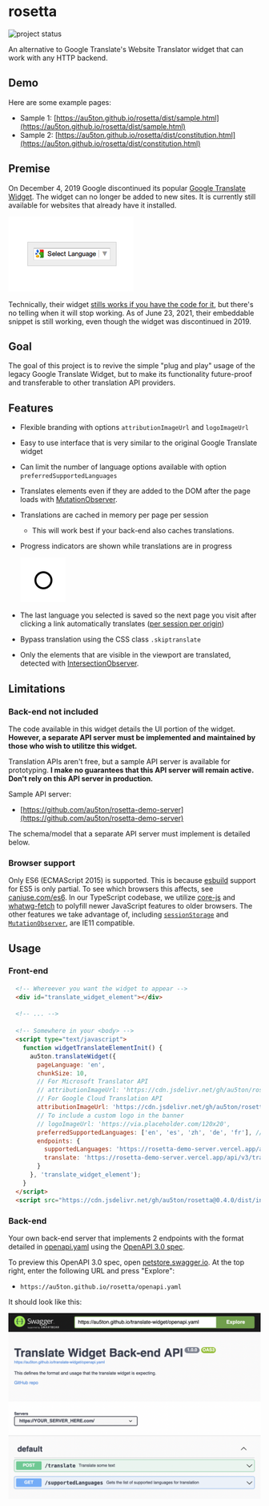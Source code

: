 # rosetta

![project status](https://badgen.net/badge/project%20status/in%20development/yellow?icon=github)

An alternative to Google Translate's Website Translator widget that can work with any HTTP backend.

## Demo

Here are some example pages:

- Sample 1: [https://au5ton.github.io/rosetta/dist/sample.html](https://au5ton.github.io/rosetta/dist/sample.html)
- Sample 2: [https://au5ton.github.io/rosetta/dist/constitution.html](https://au5ton.github.io/rosetta/dist/constitution.html)

## Premise

On December 4, 2019 Google discontinued its popular [Google Translate Widget](https://translate.google.com/manager/website/). The widget can no longer be added to new sites. It is currently still available for websites that already have it installed.

![screenshot](img/google_translate_1.png)

Technically, their widget [stills works if you have the code for it](https://www.w3schools.com/howto/howto_google_translate.asp), but there's no telling when it will stop working. As of June 23, 2021, their embeddable snippet is still working, even though the widget was discontinued in 2019.

## Goal

The goal of this project is to revive the simple "plug and play" usage of the legacy Google Translate Widget, but to make its functionality future-proof and transferable to other translation API providers.

## Features

- Flexible branding with options `attributionImageUrl` and `logoImageUrl`
- Easy to use interface that is very similar to the original Google Translate widget
- Can limit the number of language options available with option `preferredSupportedLanguages`
- Translates elements even if they are added to the DOM after the page loads with [MutationObserver](https://developer.mozilla.org/en-US/docs/Web/API/MutationObserver).
- Translations are cached in memory per page per session
  - This will work best if your back-end also caches translations.
- Progress indicators are shown while translations are in progress

  ![rings](resource/rings.svg)

- The last language you selected is saved so the next page you visit after clicking a link automatically translates ([per session per origin](https://developer.mozilla.org/en-US/docs/Web/API/Window/sessionStorage))
- Bypass translation using the CSS class `.skiptranslate`
- Only the elements that are visible in the viewport are translated, detected with [IntersectionObserver](https://developer.mozilla.org/en-US/docs/Web/API/IntersectionObserver).

## Limitations

### Back-end not included

The code available in this widget details the UI portion of the widget. **However, a separate API server must be implemented and maintained by those who wish to utilitze this widget.**

Translation APIs aren't free, but a sample API server is available for prototyping. **I make no guarantees that this API server will remain active. Don't rely on this API server in production.**

Sample API server:
- [https://github.com/au5ton/rosetta-demo-server](https://github.com/au5ton/rosetta-demo-server)

The schema/model that a separate API server must implement is detailed below.

### Browser support

Only ES6 (ECMAScript 2015) is supported. This is because [esbuild](https://github.com/evanw/esbuild/issues/297) support for ES5 is only partial. To see which browsers this affects, see [caniuse.com/es6](https://caniuse.com/es6). In our TypeScript codebase, we utilize [core-js](https://github.com/zloirock/core-js) and [whatwg-fetch](https://github.com/github/fetch) to polyfill newer JavaScript features to older browsers. The other features we take advantage of, including [`sessionStorage`](https://developer.mozilla.org/en-US/docs/Web/API/Window/sessionStorage) and [`MutationObserver`](https://developer.mozilla.org/en-US/docs/Web/API/MutationObserver), are IE11 compatible.

## Usage

### Front-end

```html
  <!-- Whereever you want the widget to appear -->
  <div id="translate_widget_element"></div>

  <!-- ... -->

  <!-- Somewhere in your <body> -->
  <script type="text/javascript">
    function widgetTranslateElementInit() {
      au5ton.translateWidget({
        pageLanguage: 'en',
        chunkSize: 10,
        // For Microsoft Translator API
        // attributionImageUrl: 'https://cdn.jsdelivr.net/gh/au5ton/rosetta@0.4.0/dist/msft-translator.svg',
        // For Google Cloud Translation API
        attributionImageUrl: 'https://cdn.jsdelivr.net/gh/au5ton/rosetta@0.4.0/dist/google-translate.svg',
        // To include a custom logo in the banner
        // logoImageUrl: 'https://via.placeholder.com/120x20',
        preferredSupportedLanguages: ['en', 'es', 'zh', 'de', 'fr'], // or [] to include everything
        endpoints: {
          supportedLanguages: 'https://rosetta-demo-server.vercel.app/api/v3/supportedLanguages',
          translate: 'https://rosetta-demo-server.vercel.app/api/v3/translate'
        }
      }, 'translate_widget_element');
    }
  </script>
  <script src="https://cdn.jsdelivr.net/gh/au5ton/rosetta@0.4.0/dist/index.js" onload="widgetTranslateElementInit()"></script>
```

### Back-end

Your own back-end server that implements 2 endpoints with the format detailed in [openapi.yaml](openapi.yaml) using the [OpenAPI 3.0 spec](https://swagger.io/specification/).

To preview this OpenAPI 3.0 spec, open [petstore.swagger.io](https://petstore.swagger.io/#/). At the top right, enter the following URL and press "Explore":
- `https://au5ton.github.io/rosetta/openapi.yaml`

It should look like this:

![swagger ui](img/swagger_ui.png)

